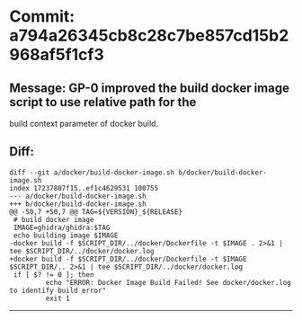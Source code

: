 # Commit: a794a26345cb8c28c7be857cd15b2968af5f1cf3
## Message: GP-0 improved the build docker image script to use relative path for the
build context parameter of docker build.
## Diff:
```
diff --git a/docker/build-docker-image.sh b/docker/build-docker-image.sh
index 17237807f15..ef1c4629531 100755
--- a/docker/build-docker-image.sh
+++ b/docker/build-docker-image.sh
@@ -50,7 +50,7 @@ TAG=${VERSION}_${RELEASE}
 # build docker image
 IMAGE=ghidra/ghidra:$TAG
 echo building image $IMAGE
-docker build -f $SCRIPT_DIR/../docker/Dockerfile -t $IMAGE . 2>&1 | tee $SCRIPT_DIR/../docker/docker.log
+docker build -f $SCRIPT_DIR/../docker/Dockerfile -t $IMAGE $SCRIPT_DIR/.. 2>&1 | tee $SCRIPT_DIR/../docker/docker.log
 if [ $? != 0 ]; then
         echo "ERROR: Docker Image Build Failed! See docker/docker.log to identify build error"
         exit 1
```
-----------------------------------
